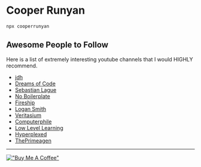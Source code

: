 # Cooper Runyan

```bash
npx cooperrunyan
```

## Awesome People to Follow

Here is a list of extremely interesting youtube channels that I would HIGHLY
recommend.

- [jdh](https://www.youtube.com/@jdh)
- [Dreams of Code](https://www.youtube.com/@dreamsofcode)
- [Sebastian Lague](https://www.youtube.com/@SebastianLague)
- [No Boilerplate](https://www.youtube.com/@NoBoilerplate)
- [Fireship](https://www.youtube.com/@Fireship)
- [Logan Smith](https://www.youtube.com/@_noisecode)
- [Veritasium](https://www.youtube.com/@veritasium)
- [Computerphile](https://www.youtube.com/@Computerphile)
- [Low Level Learning](https://www.youtube.com/@LowLevelLearning)
- [Hyperplexed](https://www.youtube.com/@Hyperplexed)
- [ThePrimeagen](https://www.youtube.com/@ThePrimeagen)

---

[!["Buy Me A Coffee"](https://www.buymeacoffee.com/assets/img/custom_images/orange_img.png)](https://www.buymeacoffee.com/cooperrunyanE)
